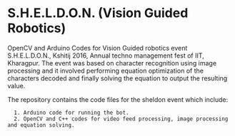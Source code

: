 # S.H.E.L.D.O.N. (Vision Guided Robotics)
OpenCV and Arduino Codes for Vision Guided robotics event S.H.E.L.D.O.N., Kshitij 2016, Annual techno management fest of IIT, Kharagpur. The event was based on character recognition using image processing and it involved performing equation optimization of the characters decoded and finally solving the equation to output the resulting value.

The repository contains the code files for the sheldon event which include:

      1. Arduino code for running the bot.
      2. OpenCV and C++ codes for video feed processing, image processing and equation solving.


